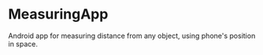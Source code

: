 # MeasuringApp
Android app for measuring distance from any object, using phone's position in space.
